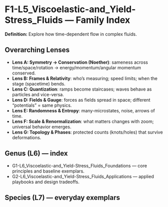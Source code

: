 # F1-L5_Viscoelastic-and_Yield-Stress_Fluids — Family Index
**Definition:** Explore how time-dependent flow in complex fluids.

## Overarching Lenses

- **Lens A: Symmetry -> Conservation (Noether)**: sameness across time/space/rotation → energy/momentum/angular momentum conserved.
- **Lens B: Frames & Relativity**: who’s measuring; speed limits; when the stage (spacetime) bends.
- **Lens C: Quantization**: ramps become staircases; waves behave as particles and vice-versa.
- **Lens D: Fields & Gauge**: forces as fields spread in space; different “potentials” = same physics.
- **Lens E: Randomness & Entropy**: many-microstates, noise, arrows of time.
- **Lens F: Scale & Renormalization**: what matters changes with zoom; universal behavior emerges.
- **Lens G: Topology & Phases**: protected counts (knots/holes) that survive deformations.

## Genus (L6) — index
- G1-L6_Viscoelastic-and_Yield-Stress_Fluids_Foundations — core principles and baseline exemplars.
- G2-L6_Viscoelastic-and_Yield-Stress_Fluids_Applications — applied playbooks and design tradeoffs.

## Species (L7) — everyday exemplars
